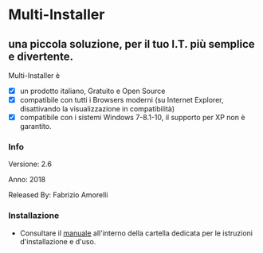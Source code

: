 # Multi-Installer
## una piccola soluzione, per il tuo I.T. più semplice e divertente.

Multi-Installer è 

- [x] un prodotto italiano, Gratuito e Open Source
- [x] compatibile con tutti i Browsers moderni (su Internet Explorer, disattivando la visualizzazione in compatibilità)
- [x] compatibile con i sistemi Windows 7-8.1-10, il supporto per XP non è garantito.

### Info

Versione: 2.6

Anno: 2018 

Released By: Fabrizio Amorelli

### Installazione
- Consultare il [manuale](manuali/Installazione_Configurazione_Multinstaller.pdf) all'interno della cartella dedicata per le istruzioni d'installazione e d'uso.

